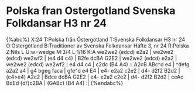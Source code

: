 # Polska fran Ostergotland Svenska Folkdansar H3 nr 24

{%abc%}
X:24
T:Polska från Östergötland
T:Svenska Folkdansar H3 nr 24
O:Östergötland
B:Traditioner av Svenska Folkdansar Häfte 3, nr 24
R:Polska
Z:Nils L
U:w=wedge
M:3/4
L:1/16
K:A
we2we2 (edcd) e2a2 | we2we2 (edcd) we2wf2 | (e4 d4 c4) | B2fe dcBA G2E2 |
we2we2 (edcd) e2a2 | we2we2 (edcd) we2wf2 | e4 d4 c4 | c2dc (B4 A4) ::
A2cB ABc^d e4 | ^defg a2a2 a4 | g4 bgeg faca | gfe^d e4 E4 |
e4- e2a2 c2e2 | d4- d2f2 B2d2 | (c4>e4) A2c2 | Bdce dcBA G2E2 |
e4- e2a2 c2e2 | d4- d2f2 B2d2 | ceAc BdEd {d/}c2BA | (GABc) (B4 A4) :|
{%endabc%}
